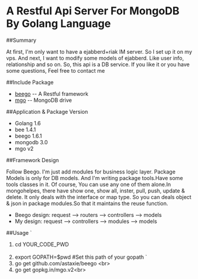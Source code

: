# A Restful Api Server For MongoDB By Golang Language

##Summary

At first, I'm only want to have a ejabberd+riak IM server. So I set up it on my vps.
And next, I want to modify some models of ejabberd. Like user info, relationship and so on. So, this api is a DB service. If you like it or you have some questions, Feel free to contact me

##Include Package

* [beego](http://beego.me/) -- A Restful framework
* [mgo](http://labix.org/mgo) -- MongoDB drive

##Application & Package Version

* Golang 1.6
* bee 1.4.1
* beego 1.6.1
* mongodb 3.0
* mgo v2

##Framework Design

Follow Beego. I'm just add modules for business logic layer. Package Models is only for DB models. And I'm writing package tools.Have some tools classes in it. Of course, You can use any one of them alone.In mongohelpes, there have show one, show all, inster, pull, push, update & delete. It only deals with the interface or map type. So you can deals object & json in package modules.So that it maintains the reuse function.

* Beego design: request --> routers --> controllers --> models
* My design: request --> controllers --> modules  --> models

##Usage
`
1. cd YOUR_CODE_PWD</br>
`
`
2. export GOPATH=$pwd #Set this path of your gopath
`
3. go get github.com/astaxie/beego \<br>  
4. go get gopkg.in/mgo.v2\<br>  
